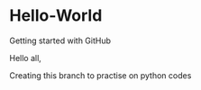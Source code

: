 # Hello-World
Getting started with GitHub

Hello all,

Creating this branch to practise on python codes
